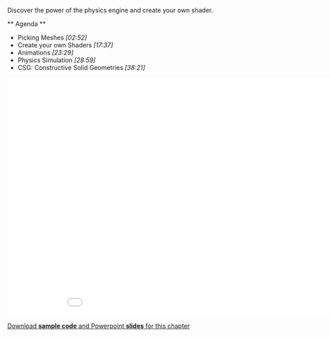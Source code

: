 Discover the power of the physics engine and create your own shader.

** Agenda **

* Picking Meshes *[02:52]* 
* Create your own Shaders
 *[17:37]*
* Animations *[23:29]* 
* Physics Simulation *[28:59]* 
* CSG: Constructive Solid Geometries *[38:21]*

<iframe src="//channel9.msdn.com/Series/Introduction-to-WebGL-3D-with-HTML5-and-Babylonjs/07/player" width="960" height="540" allowFullScreen frameBorder="0"></iframe>

[Download **sample code** and Powerpoint **slides** for this chapter](https://github.com/deltakosh/MVA3DHTML5GameDev/tree/master/Chapter%207)